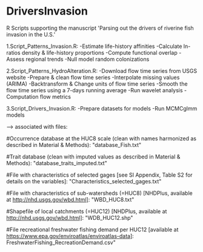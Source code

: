 # DriversInvasion
R Scripts supporting the manuscript 'Parsing out the drivers of riverine fish invasion in the U.S.'

1.Script_Patterns_Invasion.R:
-Estimate life-history affinities
-Calculate ln-ratios density & life-history proportions
-Compute functional overlap
-Assess regional trends
-Null model random colonizations

2.Script_Patterns_HydroAlteration.R:
-Download flow time series from USGS website
-Prepare & clean flow time series
-Interpolate missing values (ARIMA)
-Backtransform & Change units of flow time series
-Smooth the flow time series using a 7-days running average
-Run wavelet analysis
-Computation flow metrics 

3.Script_Drivers_Invasion.R:
-Prepare datasets for models
-Run MCMCglmm models

--> associated with files:

#Occurrence database at the HUC8 scale (clean with names harmonized as described in Material & Methods):
"database_Fish.txt"

#Trait database (clean with imputed values as described in Material & Methods):
"database_traits_imputed.txt"

#File with characteristics of selected gages  [see SI Appendix, Table S2 for details on the variables]:
"Characteristics_selected_gages.txt"

#File with characteristics of sub-watersheds (=HUC8) [NHDPlus, available at http://nhd.usgs.gov/wbd.html]:
"WBD_HUC8.txt"

#Shapefile of local catchments (=HUC12) [NHDPlus, available at http://nhd.usgs.gov/wbd.html]:
"WDB_HUC12.shp"   

#File recreational freshwater fishing demand per HUC12 [available at https://www.epa.gov/enviroatlas/enviroatlas-data]:
FreshwaterFishing_RecreationDemand.csv"





